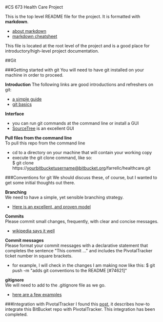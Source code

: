 
#CS 673 Health Care Project

This is the top level README file for the project. It is formatted with **markdown**.  

+ [about markdown](http://daringfireball.net/projects/markdown/)  
+ [markdown cheatsheet](https://github.com/adam-p/markdown-here/wiki/Markdown-Cheatsheet)

This file is located at the root level of the project and is a good place for introductory/high-level project documentation.

##Git

###Getting started with git
You will need to have git installed on your machine in order to proceed.

**Introduction**
The following links are good introductions and refreshers on git:

+ [a simple guide](http://rogerdudler.github.io/git-guide/) 
+ [git basics](https://www.atlassian.com/git/tutorial/git-basics)

**Interface**

+ you can run git commands at the command line or install a GUI
+ [SourceTree](http://www.sourcetreeapp.com/) is an excellent GUI

**Pull files from the command line**  
To pull this repo from the command line

+ cd to a directory on your machine that will contain your working copy
+ execute the git clone command, like so:  
$ git clone https://yourbitbucketusername@bitbucket.org/farrellc/healthcare.git

###Conventions for git
We should discuss these, of course, but I wanted to get some initial thoughts out there.

**Branching**  
We need to have a simple, yet sensible branching strategy. 

+ [Here is an excellent, and proven model](https://gist.github.com/jbenet/ee6c9ac48068889b0912)

**Commits**  
Please commit small changes, frequently, with clear and concise messages.

+ [wikipedia says it well](http://en.wikipedia.org/wiki/Atomic_commit#Atomic_Commit_Convention)

**Commit messages**  
Please format your commit messages with a declarative statement that completes the sentence "This commit ..." and includes the PivotalTracker ticket number in square brackets.

+ for example, I will check in the changes I am making now like this: $ git push -m "adds git conventions to the README [#74621]"

**gitignore**  
We will need to add to the .gitignore file as we go.

+ [here are a few examples](http://www.sujee.net/tech/articles/gitignore/)

###Integration with PivotalTracker
I found this [post](http://www.42.mach7x.com/2013/07/22/integrating-bitbucket-with-pivotaltracker/), it describes how-to integrate this BitBucket repo with PivotalTracker.
This integration has been completed.